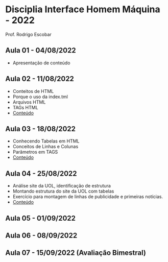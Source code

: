 # Disciplia Interface Homem Máquina - 2022
 Prof. Rodrigo Escobar

## Aula 01 - 04/08/2022 
- Apresentação de conteúdo

## Aula 02 - 11/08/2022
- Conteitos de HTML
- Porque o uso da index.tml
- Arquivos HTML
- TAGs HTML
- [Conteúdo](Aula02)

## Aula 03 - 18/08/2022
- Conhecendo Tabelas em HTML
- Conceitos de Linhas e Colunas
- Parâmetros em TAGS
- [Conteúdo](Aula03)

## Aula 04 - 25/08/2022
- Análise site da UOL, identificação de estrutura
- Montando estrutura do site da UOL com tabelas
- Exercício para montagem de linhas de publicidade e primeiras notícias.
- [Conteúdo](Aula04)

## Aula 05 - 01/09/2022

## Aula 06 - 08/09/2022

## Aula 07 - 15/09/2022 (Avaliação Bimestral)